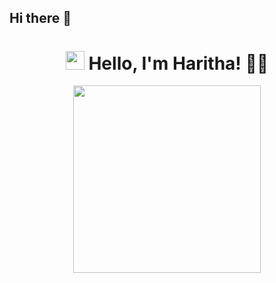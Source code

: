 ## Hi there 👋

<!--
**Haritha37A/Haritha37A** is a ✨ _special_ ✨ repository because its `README.md` (this file) appears on your GitHub profile.

Here are some ideas to get you started:

- 🔭 I’m currently working on ...
- 🌱 I’m currently learning ...
- 👯 I’m looking to collaborate on ...
- 🤔 I’m looking for help with ...
- 💬 Ask me about ...
- 📫 How to reach me: ...
- 😄 Pronouns: ...
- ⚡ Fun fact: ...
--> <h1 align="center">
  <img src="https://media.giphy.com/media/hvRJCLFzcasrR4ia7z/giphy.gif" width="30px">
  Hello, I'm Haritha! 👩‍💻
</h1>
<p align="center">
  <img src="https://ouch-cdn2.icons8.com/Qzv2ZTTGfGuYJpr_LV6Ff7ITFt6ppLsqxT2xD7V4hwg/rs:fit:1024:1024/extend:false/wm:1:re:0:0:0.35/wmid:generator/czM6Ly9pY29uczgu/b3VjaC1wcm9kLmFz/c2V0cy9nZW5lcmF0/aW9ucy84NTcvZGNk/YjVmN2EtZDQzNy00/MzYzLWJlZDAtNWNl/OWU2YjhjOTNjLnBu/Zw.png" width="300px">
</p>





